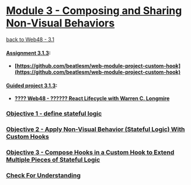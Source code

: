 # [Module 3 - Composing and Sharing Non-Visual Behaviors](https://github.com/beatlesm/web/tree/main/3.1/Module311)

[back to Web48 - 3.1](../README.md)

#### [Assignment 3.1.3](./Assign313/README.md):

-   **[https://github.com/beatlesm/web-module-project-custom-hook](https://github.com/beatlesm/web-module-project-custom-hook)**
   
#### [Guided project 3.1.3](./Guided313):

-   **[???? Web48 - ?????? React Lifecycle with Warren C. Longmire](https://www.youtube.com/watch?v=Dig2VLr6gbM)**


### [Objective 1 - define stateful logic](./Objects/Object_1.md)

### [Objective 2 - Apply Non-Visual Behavior (Stateful Logic) With Custom Hooks](./Objects/Object_2.md)

### [Objective 3 - Compose Hooks in a Custom Hook to Extend Multiple Pieces of Stateful Logic](./Objects/Object_3.md)

### [Check For Understanding](./Objects/Understanding.md)
